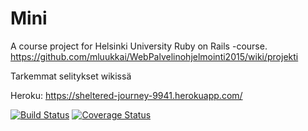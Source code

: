 # Mini

A course project for Helsinki University Ruby on Rails -course.   https://github.com/mluukkai/WebPalvelinohjelmointi2015/wiki/projekti  

Tarkemmat selitykset wikissä
  
Heroku: https://sheltered-journey-9941.herokuapp.com/

[![Build Status](https://travis-ci.org/Valtis/Mini.svg?branch=master)](https://travis-ci.org/Valtis/Mini)
[![Coverage Status](https://coveralls.io/repos/Valtis/Mini/badge.svg?branch=master)](https://coveralls.io/r/Valtis/Mini?branch=master)
